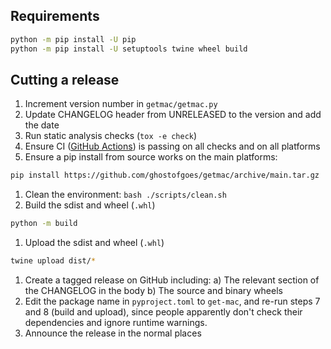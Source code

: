 ## Requirements
```bash
python -m pip install -U pip
python -m pip install -U setuptools twine wheel build
```

## Cutting a release
1. Increment version number in `getmac/getmac.py`
2. Update CHANGELOG header from UNRELEASED to the version and add the date
3. Run static analysis checks (`tox -e check`)
4. Ensure CI ([GitHub Actions](https://github.com/GhostofGoes/getmac/actions)) is passing on all checks and on all platforms
5. Ensure a pip install from source works on the main platforms:
```bash
pip install https://github.com/ghostofgoes/getmac/archive/main.tar.gz
```
1. Clean the environment: `bash ./scripts/clean.sh`
2. Build the sdist and wheel (`.whl`)
```bash
python -m build
```
1. Upload the sdist and wheel (`.whl`)
```bash
twine upload dist/*
```
1.  Create a tagged release on GitHub including:
    a) The relevant section of the CHANGELOG in the body
    b) The source and binary wheels
2.   Edit the package name in `pyproject.toml` to `get-mac`, and re-run steps 7 and 8 (build and upload), since people apparently don't check their dependencies and ignore runtime warnings.
3.   Announce the release in the normal places
